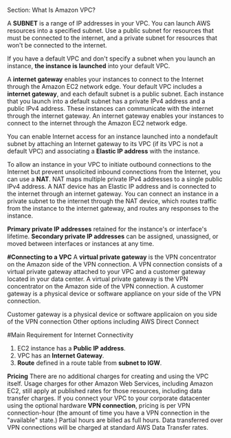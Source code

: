 Section: What Is Amazon VPC?

A **SUBNET** is a range of IP addresses in your VPC.
You can launch AWS resources into a specified subnet. Use a public subnet for resources that must be connected to the internet, and a private subnet for resources that won't be connected to the internet.

If you have a default VPC and don't specify a subnet when you launch an instance, **the instance is launched** into your default VPC.

A **internet gateway** enables your instances to connect to the Internet through the Amazon EC2 network edge. Your default VPC includes a **internet gateway**, and each default subnet is a public subnet. Each instance that you launch into a default subnet has a private IPv4 address and a public IPv4 address. These instances can communicate with the internet through the internet gateway. An internet gateway enables your instances to connect to the internet through the Amazon EC2 network edge.

You can enable Internet access for an instance launched into a nondefault subnet by attaching an Internet gateway to its VPC (if its VPC is not a default VPC) and associating a **Elastic IP address** with the instance.

To allow an instance in your VPC to initiate outbound connections to the Internet but prevent unsolicited inbound connections from the Internet, you can use a **NAT**. NAT maps multiple private IPv4 addresses to a single public IPv4 address. A NAT device has an Elastic IP address and is connected to the internet through an internet gateway. You can connect an instance in a private subnet to the internet through the NAT device, which routes traffic from the instance to the internet gateway, and routes any responses to the instance.

**Primary private IP addresses** retained for the instance's or interface's lifetime. **Secondary private IP addresses** can be assigned, unassigned, or moved between interfaces or instances at any time.

**#Connecting to a VPC**
A **virtual private gateway** is the VPN concentrator on the Amazon side of the VPN connection. A VPN connection consists of a virtual private gateway attached to your VPC and a customer gateway located in your data center. A virtual private gateway is the VPN concentrator on the Amazon side of the VPN connection. A customer gateway is a physical device or software appliance on your side of the VPN connection.

Customer gateway is a physical device or software applicaion on you side of the VPN connection
Other options including AWS Direct Connect

#Main Requirement for Internet Connectivity

1) EC2 instance has a **Public IP address**.
2) VPC has an **Internet Gateway**.
3) **Route** defined in a route table from **subnet to IGW**.

**Pricing**
There are no additional charges for creating and using the VPC itself. Usage charges for other Amazon Web Services, including Amazon EC2, still apply at published rates for those resources, including data transfer charges. If you connect your VPC to your corporate datacenter using the optional hardware **VPN connection**, pricing is per VPN connection-hour (the amount of time you have a VPN connection in the "available" state.) Partial hours are billed as full hours. Data transferred over VPN connections will be charged at standard AWS Data Transfer rates.

